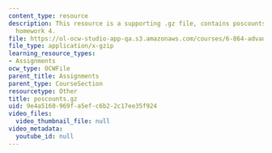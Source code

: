 ```yaml
---
content_type: resource
description: This resource is a supporting .gz file, contains poscounts.txt file for
  homework 4.
file: https://ol-ocw-studio-app-qa.s3.amazonaws.com/courses/6-864-advanced-natural-language-processing-fall-2005/9e4a5160969fa5efc6b22c17ee35f924_poscounts.gz
file_type: application/x-gzip
learning_resource_types:
- Assignments
ocw_type: OCWFile
parent_title: Assignments
parent_type: CourseSection
resourcetype: Other
title: poscounts.gz
uid: 9e4a5160-969f-a5ef-c6b2-2c17ee35f924
video_files:
  video_thumbnail_file: null
video_metadata:
  youtube_id: null
---
```

